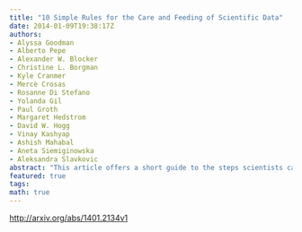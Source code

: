 ```yaml
---
title: "10 Simple Rules for the Care and Feeding of Scientific Data"
date: 2014-01-09T19:38:17Z
authors:
- Alyssa Goodman
- Alberto Pepe
- Alexander W. Blocker
- Christine L. Borgman
- Kyle Cranmer
- Mercè Crosas
- Rosanne Di Stefano
- Yolanda Gil
- Paul Groth
- Margaret Hedstrom
- David W. Hogg
- Vinay Kashyap
- Ashish Mahabal
- Aneta Siemiginowska
- Aleksandra Slavkovic
abstract: "This article offers a short guide to the steps scientists can take to ensure that their data and associated analyses continue to be of value and to be recognized. In just the past few years, hundreds of scholarly papers and reports have been written on questions of data sharing, data provenance, research reproducibility, licensing, attribution, privacy, and more, but our goal here is not to review that literature. Instead, we present a short guide intended for researchers who want to know why it is important to  arcseccare for and feed arcsec data, with some practical advice on how to do that."
featured: true
tags:
math: true
---
```

http://arxiv.org/abs/1401.2134v1
